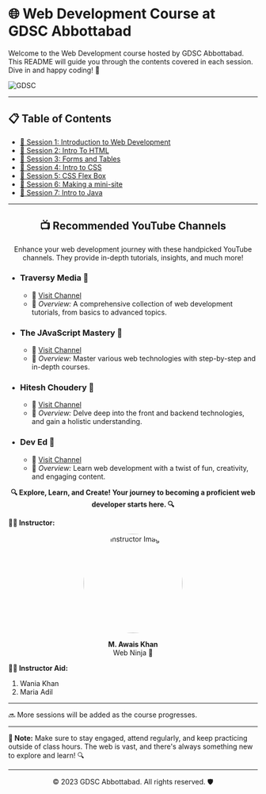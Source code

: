 # 🌐 Web Development Course at GDSC Abbottabad

Welcome to the Web Development course hosted by GDSC Abbottabad. This README will guide you through the contents covered in each session. Dive in and happy coding! 🚀

![GDSC](https://github.com/askhan963/web-dev-course-gdsc-atd/blob/main/assests/gdsc.jpeg)

---

## 📋 Table of Contents
- [📌 Session 1: Introduction to Web Development](https://github.com/askhan963/web-dev-course-gdsc-atd/tree/main/Session%201)
- [📌 Session 2: Intro To HTML](https://github.com/askhan963/web-dev-course-gdsc-atd/tree/main/session2)
- [📌 Session 3: Forms and Tables](https://github.com/askhan963/web-dev-course-gdsc-atd/tree/main/session3)
- [📌 Session 4: Intro to CSS](https://github.com/askhan963/web-dev-course-gdsc-atd/tree/main/session-4)
- [📌 Session 5: CSS Flex Box ](https://github.com/askhan963/web-dev-course-gdsc-atd/tree/main/session-5)
- [📌 Session 6: Making a mini-site ](https://github.com/askhan963/web-dev-course-gdsc-atd/tree/main/session-6)
- [📌 Session 7: Intro to Java ](https://github.com/askhan963/web-dev-course-gdsc-atd/tree/main/session-7)


---
<div align="center">
    <h2>📺 Recommended YouTube Channels</h2>
    <p>Enhance your web development journey with these handpicked YouTube channels. They provide in-depth tutorials, insights, and much more!</p>
</div>


- ### **Traversy Media** 🚀
    - 🔗 [Visit Channel](https://www.youtube.com/@TraversyMedia)
    - 📝 *Overview:* A comprehensive collection of web development tutorials, from basics to advanced topics.

- ### **The JAvaScript Mastery** 🥷
    - 🔗 [Visit Channel](https://www.youtube.com/@javascriptmastery)
    - 📝 *Overview:* Master various web technologies with step-by-step and in-depth courses.

- ### **Hitesh Choudery** 🧠
    - 🔗 [Visit Channel](https://www.youtube.com/@HiteshChoudharydotcom)
    - 📝 *Overview:* Delve deep into the front and backend technologies, and gain a holistic understanding.

- ### **Dev Ed** 🎨
    - 🔗 [Visit Channel](https://www.youtube.com/@developedbyed)
    - 📝 *Overview:* Learn web development with a twist of fun, creativity, and engaging content.

<div align="center">
    <b>🔍 Explore, Learn, and Create! Your journey to becoming a proficient web developer starts here. 🔍</b>
</div>


**👨‍🏫 Instructor:**  

<p align="center">
    <img width="200" src="https://github.com/askhan963/web-dev-course-gdsc-atd/blob/main/assests/img-awais.jpg" alt="Instructor Image" style="border-radius:50%" >
</p>

<div align="center">
 <strong>M. Awais Khan</strong>
 <br>
 Web Ninja 🥷
</div>

**👨‍🏫 Instructor Aid:**  
 1. Wania Khan
 2. Maria Adil
---

🔜 More sessions will be added as the course progresses.

---

**📝 Note:** Make sure to stay engaged, attend regularly, and keep practicing outside of class hours. The web is vast, and there's always something new to explore and learn! 🔍

---

<p align="center">
    &copy; 2023 GDSC Abbottabad. All rights reserved. 🛡️
</p>
